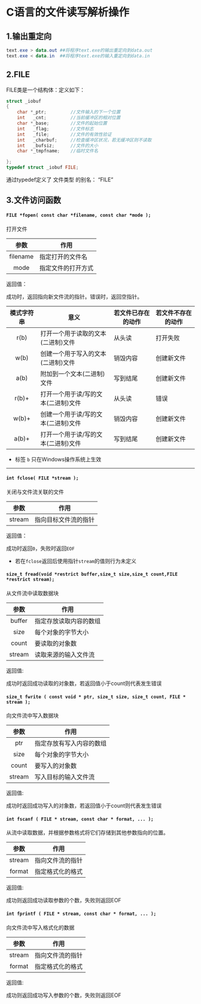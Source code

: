 # C语言的文件读写解析操作

## 1.输出重定向
``` powershell
text.exe > data.out ##将程序text.exe的输出重定向到data.out
text.exe < data.in  ##将程序text.exe的输入重定向到data.in
```
## 2.FILE
FILE类是一个结构体：定义如下：
``` C
struct _iobuf
{
    char *_ptr;         //文件输入的下一个位置
    int   _cnt;         //当前缓冲区的相对位置
    char *_base;        //文件的起始位置
    int   _flag;        //文件标志
    int   _file;        //文件的有效性验证
    int   _charbuf;     //检查缓冲区状况，若无缓冲区则不读取
    int   _bufsiz;      //文件的大小
    char *_tmpfname;    //临时文件名

};
typedef struct _iobuf FILE;
```
通过typedef定义了 文件类型 的别名： “FILE”
## 3.文件访问函数
#### ` FILE *fopen( const char *filename, const char *mode ); `  
打开文件

|参数|作用|
|:-:|-|
|filename|指定打开的文件名|
|mode|指定文件的打开方式|

返回值：

成功时，返回指向新文件流的指针。错误时，返回空指针。

|模式字符串|意义|若文件已存在的动作|若文件不存在的动作|
|:-:|-|-|-|
|r(b)|打开一个用于读取的文本(二进制)文件|从头读|打开失败|
|w(b)|创建一个用于写入的文本(二进制)文件|销毁内容|创建新文件|
|a(b)|附加到一个文本(二进制)文件|写到结尾|创建新文件|
|r(b)+|打开一个用于读/写的文本(二进制)文件|从头读|错误|
|w(b)+|创建一个用于读/写的文本(二进制)文件|销毁内容|创建新文件|
|a(b)+|打开一个用于读/写的文本(二进制)文件|写到结尾|创建新文件|

* 标签  `b`  只在Windows操作系统上生效

----

#### `int fclose( FILE *stream ); `

关闭与文件流关联的文件

|参数|作用|
|:-:|-|
|stream|指向目标文件流的指针|

返回值：

成功时返回`0`，失败时返回`EOF`

* 若在`fclose`返回后使用指针`stream`的值则行为未定义

#### `size_t fread(void *restrict buffer,size_t size,size_t count,FILE *restrict stream);`

从文件流中读取数据块

|参数|作用|
|:-:|-|
|buffer|指定存放读取内容的数组|
|size|每个对象的字节大小|
|count|要读取的对象数|
|stream|读取来源的输入文件流|

返回值:

成功时返回成功读取的对象数，若返回值小于count则代表发生错误

#### `size_t fwrite ( const void * ptr, size_t size, size_t count, FILE * stream );`

向文件流中写入数据块

|参数|作用|
|:-:|-|
|ptr|指定存放有写入内容的数组|
|size|每个对象的字节大小|
|count|要写入的对象数|
|stream|写入目标的输入文件流|

返回值:

成功时返回成功写入的对象数，若返回值小于count则代表发生错误

#### `int fscanf ( FILE * stream, const char * format, ... );`
从流中读取数据，并根据参数格式将它们存储到其他参数指向的位置。

|参数|作用|
|:-:|-|
|stream|指向文件流的指针|
|format|指定格式化的格式|

返回值:

成功则返回成功读取参数的个数，失败则返回EOF

#### `int fprintf ( FILE * stream, const char * format, ... );`
向文件流中写入格式化的数据

|参数|作用|
|:-:|-|
|stream|指向文件流的指针|
|format|指定格式化的格式|

返回值:

成功则返回成功写入参数的个数，失败则返回EOF